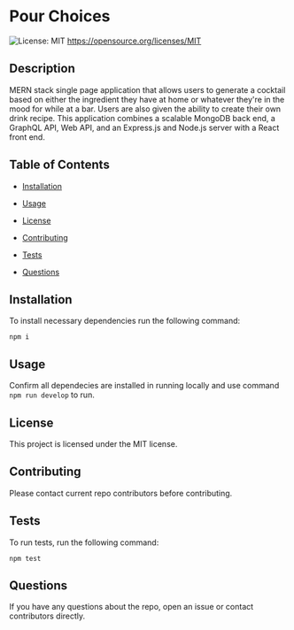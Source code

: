 # Pour Choices
  ![License: MIT](https://img.shields.io/badge/License-MIT-yellow.svg)
      https://opensource.org/licenses/MIT

  ## Description

  MERN stack single page application that allows users to generate a cocktail based on either the ingredient they have at home or whatever they're in the mood for while at a bar. 
  Users are also given the ability to create their own drink recipe. This application combines a scalable MongoDB back end, a GraphQL API, Web API, and an Express.js and Node.js server with a React front end. 

  ## Table of Contents

  * [Installation](#installation)

  * [Usage](#usage)

  * [License](#License)

  * [Contributing](#contributing)

  * [Tests](#tests)

  * [Questions](#Questions)

  ## Installation
  
  To install necessary dependencies run the following command:

  ```
  npm i
  ```

  ## Usage

  Confirm all dependecies are installed in running locally and use command ```npm run develop``` to run.

  ## License

  This project is licensed under the MIT license.

  ## Contributing

  Please contact current repo contributors before contributing.

  ## Tests

  To run tests, run the following command:

  ```
  npm test
  ```

  ## Questions

  If you have any questions about the repo, open an issue or contact contributors directly.
